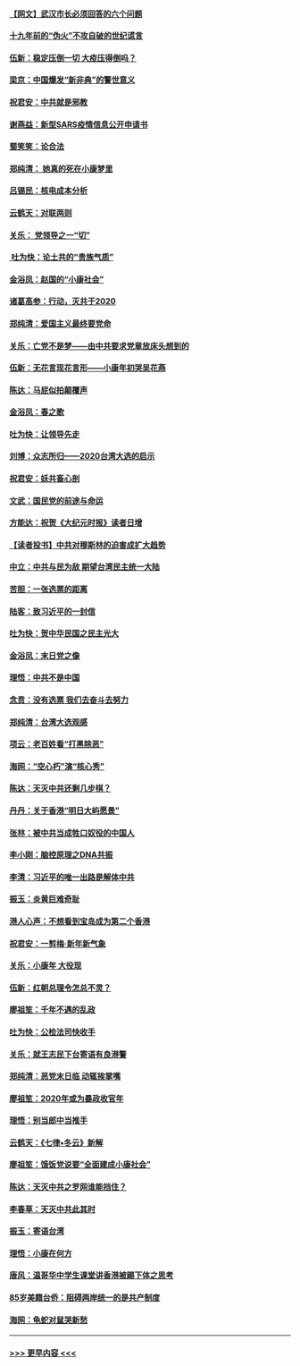 #### [【网文】武汉市长必须回答的六个问题](../pages/nsc993/n11813848.md?t=01231322) 
#### [十九年前的“伪火”不攻自破的世纪谎言](../pages/nsc993/n11813238.md?t=01231322) 
#### [伍新：稳定压倒一切 大疫压得倒吗？](../pages/nsc993/n11812634.md?t=01231322) 
#### [梁京：中国爆发“新非典”的警世意义](../pages/nsc993/n11812554.md?t=01231322) 
#### [祝君安：中共就是邪教](../pages/nsc993/n11812431.md?t=01231322) 
#### [谢燕益：新型SARS疫情信息公开申请书](../pages/nsc993/n11808840.md?t=01231322) 
#### [蜀笑笑：论合法](../pages/nsc993/n11808064.md?t=01231322) 
#### [郑纯清： 她真的死在小康梦里](../pages/nsc993/n11806623.md?t=01231322) 
#### [吕锡民：核电成本分析](../pages/nsc993/n11806284.md?t=01231322) 
#### [云鹤天：对联两则](../pages/nsc993/n11805957.md?t=01231322) 
#### [关乐： 党领导之一“切”](../pages/nsc993/n11804505.md?t=01231322) 
#### [ 吐为快：论土共的“贵族气质”](../pages/nsc993/n11804490.md?t=01231322) 
#### [金浴凤：赵国的“小康社会”](../pages/nsc993/n11804452.md?t=01231322) 
#### [诸葛高参：行动，灭共于2020](../pages/nsc993/n11804120.md?t=01231322) 
#### [郑纯清：爱国主义最终要党命](../pages/nsc993/n11802197.md?t=01231322) 
#### [关乐：亡党不是梦——由中共要求党章放床头想到的](../pages/nsc993/n11802156.md?t=01231322) 
#### [伍新：无花言现花言形——小康年初哭吴花燕](../pages/nsc993/n11800044.md?t=01231322) 
#### [陈达：马屁似拍颠覆声](../pages/nsc993/n11800010.md?t=01231322) 
#### [金浴凤：春之歌](../pages/nsc993/n11797687.md?t=01231322) 
#### [吐为快：让领导先走](../pages/nsc993/n11797512.md?t=01231322) 
#### [刘博：众志所归——2020台湾大选的启示](../pages/nsc993/n11796878.md?t=01231322) 
#### [祝君安：妖共畜心剖](../pages/nsc993/n11794273.md?t=01231322) 
#### [文武：国民党的前途与命运](../pages/nsc993/n11794198.md?t=01231322) 
#### [方能达：祝贺《大纪元时报》读者日增](../pages/nsc993/n11793807.md?t=01231322) 
#### [【读者投书】中共对穆斯林的迫害成扩大趋势](../pages/nsc993/n11791371.md?t=01231322) 
#### [中立：中共与民为敌 期望台湾民主统一大陆](../pages/nsc993/n11790392.md?t=01231322) 
#### [苦胆：一张选票的距离](../pages/nsc993/n11788914.md?t=01231322) 
#### [陆客：致习近平的一封信](../pages/nsc993/n11788867.md?t=01231322) 
#### [吐为快：贺中华民国之民主光大](../pages/nsc993/n11788618.md?t=01231322) 
#### [金浴凤：末日党之像](../pages/nsc993/n11787475.md?t=01231322) 
#### [理悟：中共不是中国](../pages/nsc993/n11787463.md?t=01231322) 
#### [念贲：没有选票  我们去奋斗去努力](../pages/nsc993/n11787398.md?t=01231322) 
#### [郑纯清：台湾大选观感](../pages/nsc993/n11786210.md?t=01231322) 
#### [项云：老百姓看“打黑除恶”](../pages/nsc993/n11785398.md?t=01231322) 
#### [海网：“空心朽”演“核心秀”](../pages/nsc993/n11783874.md?t=01231322) 
#### [陈达：天灭中共还剩几步棋？](../pages/nsc993/n11783719.md?t=01231322) 
#### [丹丹：关于香港“明日大屿愿景”](../pages/nsc993/n11783273.md?t=01231322) 
#### [张林：被中共当成牲口奴役的中国人](../pages/nsc993/n11782397.md?t=01231322) 
#### [李小刚：脑控原理之DNA共振](../pages/nsc993/n11780962.md?t=01231322) 
#### [李清：习近平的唯一出路是解体中共](../pages/nsc993/n11780866.md?t=01231322) 
#### [振玉：炎黄巨难奇耻](../pages/nsc993/n11779632.md?t=01231322) 
#### [港人心声：不想看到宝岛成为第二个香港](../pages/nsc993/n11778817.md?t=01231322) 
#### [祝君安：一剪梅‧新年新气象](../pages/nsc993/n11776340.md?t=01231322) 
#### [关乐：小康年 大役现](../pages/nsc993/n11774213.md?t=01231322) 
#### [伍新：红朝总理令怎总不灵？](../pages/nsc993/n11770813.md?t=01231322) 
#### [廖祖笙：千年不遇的乱政](../pages/nsc993/n11770373.md?t=01231322) 
#### [吐为快：公检法司快收手](../pages/nsc993/n11770359.md?t=01231322) 
#### [关乐：就王志民下台寄语有良港警](../pages/nsc993/n11769903.md?t=01231322) 
#### [郑纯清：恶党末日临 动辄挨掌嘴](../pages/nsc993/n11769356.md?t=01231322) 
#### [廖祖笙：2020年或为暴政收官年](../pages/nsc993/n11768216.md?t=01231322) 
#### [理悟：别当郎中当推手](../pages/nsc993/n11768243.md?t=01231322) 
#### [云鹤天：《七律▪冬云》新解](../pages/nsc993/n11768204.md?t=01231322) 
#### [廖祖笙：饿饭党说要“全面建成小康社会”](../pages/nsc993/n11767482.md?t=01231322) 
#### [陈达：天灭中共之罗网谁能挡住？](../pages/nsc993/n11767465.md?t=01231322) 
#### [李春草：天灭中共此其时](../pages/nsc993/n11767452.md?t=01231322) 
#### [振玉：寄语台湾](../pages/nsc993/n11767432.md?t=01231322) 
#### [理悟：小康在何方](../pages/nsc993/n11767394.md?t=01231322) 
#### [唐风：温哥华中学生课堂讲香港被踢下体之思考](../pages/nsc993/n11766848.md?t=01231322) 
#### [85岁美籍台侨：阻碍两岸统一的是共产制度](../pages/nsc993/n11765043.md?t=01231322) 
#### [海网：龟蛇对鼠哭新愁](../pages/nsc993/n11764895.md?t=01231322) 

----
#### [ >>> 更早内容 <<< ](../indexes/nsc993-earlier.md)
